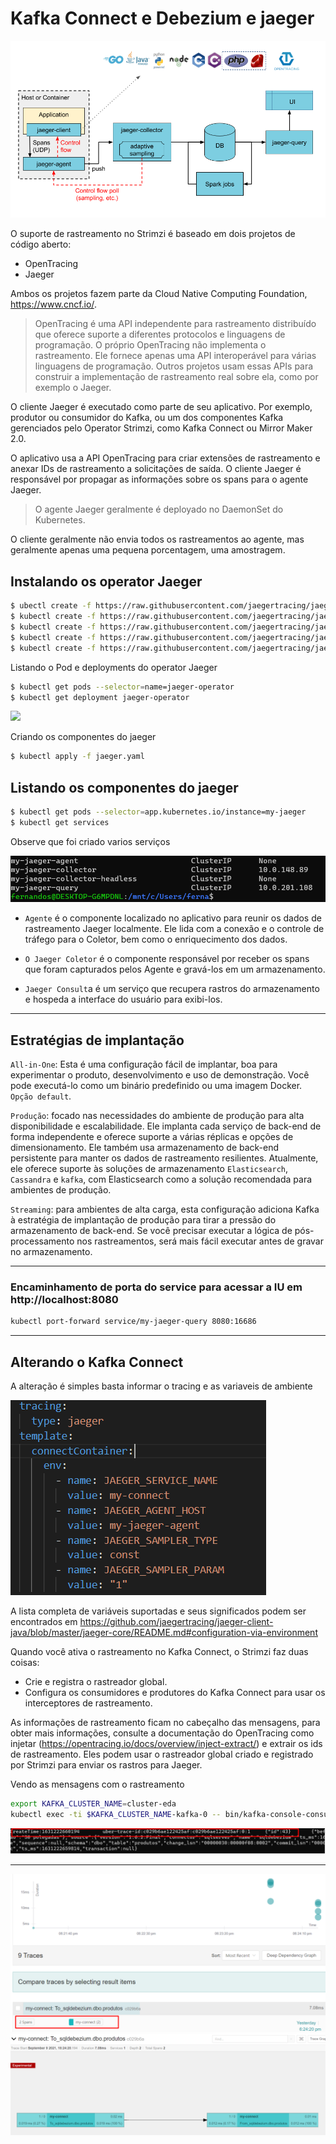 # Kafka Connect e Debezium e jaeger


![](../documentos/architecture-v1.png)

O suporte de rastreamento no Strimzi é baseado em dois projetos de código aberto:

* OpenTracing
* Jaeger

Ambos os projetos fazem parte da Cloud Native Computing Foundation, https://www.cncf.io/.

> OpenTracing é uma API independente para rastreamento distribuído que oferece suporte a diferentes protocolos e linguagens de programação. O próprio OpenTracing não implementa o rastreamento. Ele fornece apenas uma API interoperável para várias linguagens de programação. Outros projetos usam essas APIs para construir a implementação de rastreamento real sobre ela, como por exemplo o Jaeger.

O cliente Jaeger é executado como parte de seu aplicativo. Por exemplo, produtor ou consumidor do Kafka, ou um dos componentes Kafka gerenciados pelo Operator Strimzi, como Kafka Connect ou Mirror Maker 2.0.

O aplicativo usa a API OpenTracing para criar extensões de rastreamento e anexar IDs de rastreamento a solicitações de saída. O cliente Jaeger é responsável por propagar as informações sobre os spans para o agente Jaeger. 

> O agente Jaeger geralmente é deployado no DaemonSet do Kubernetes.

O cliente geralmente não envia todos os rastreamentos ao agente, mas geralmente apenas uma pequena porcentagem, uma amostragem.

## Instalando os operator Jaeger

```sh
$ ubectl create -f https://raw.githubusercontent.com/jaegertracing/jaeger-operator/master/deploy/crds/jaegertracing.io_jaegers_crd.yaml 
$ kubectl create -f https://raw.githubusercontent.com/jaegertracing/jaeger-operator/master/deploy/service_account.yaml
$ kubectl create -f https://raw.githubusercontent.com/jaegertracing/jaeger-operator/master/deploy/role.yaml
$ kubectl create -f https://raw.githubusercontent.com/jaegertracing/jaeger-operator/master/deploy/role_binding.yaml
$ kubectl create -f https://raw.githubusercontent.com/jaegertracing/jaeger-operator/master/deploy/operator.yaml
```

Listando o Pod e deployments do operator Jaeger

```sh
$ kubectl get pods --selector=name=jaeger-operator
$ kubectl get deployment jaeger-operator
```

![](../documentos/jaeger-1)

Criando os componentes do jaeger

```sh
$ kubectl apply -f jaeger.yaml
```

## Listando os componentes do jaeger

```sh
$ kubectl get pods --selector=app.kubernetes.io/instance=my-jaeger
$ kubectl get services
```

Observe que foi criado varios serviços

![](../documentos/jaeger-2.png)

* `Agente` é o componente localizado no aplicativo para reunir os dados de rastreamento Jaeger localmente. Ele lida com a conexão e o controle de tráfego para o Coletor, bem como o enriquecimento dos dados.

* `O Jaeger Coletor`  é o componente responsável por receber os spans que foram capturados pelos Agente e gravá-los em um armazenamento.

* `Jaeger Consult`a é um serviço que recupera rastros do armazenamento e hospeda a interface do usuário para exibi-los.

---

## Estratégias de implantação

`All-in-One`: Esta é uma configuração fácil de implantar, boa para experimentar o produto, desenvolvimento e uso de demonstração. Você pode executá-lo como um binário predefinido ou uma imagem Docker. `Opção default`.

`Produção`: focado nas necessidades do ambiente de produção para alta disponibilidade e escalabilidade. Ele implanta cada serviço de back-end de forma independente e oferece suporte a várias réplicas e opções de dimensionamento. Ele também usa armazenamento de back-end persistente para manter os dados de rastreamento resilientes. Atualmente, ele oferece suporte às soluções de armazenamento `Elasticsearch`, `Cassandra` e `kafka`, com Elasticsearch como a solução recomendada para ambientes de produção.

`Streaming`: para ambientes de alta carga, esta configuração adiciona Kafka à estratégia de implantação de produção para tirar a pressão do armazenamento de back-end. Se você precisar executar a lógica de pós-processamento nos rastreamentos, será mais fácil executar antes de gravar no armazenamento.

---

### Encaminhamento de porta do service para acessar a IU em http://localhost:8080

```sh
kubectl port-forward service/my-jaeger-query 8080:16686
```

---

## Alterando o Kafka Connect

A alteração é simples basta informar o tracing e as variaveis de ambiente

![](../documentos/jaeger-3.png)


A lista completa de variáveis ​​suportadas e seus significados podem ser encontrados em https://github.com/jaegertracing/jaeger-client-java/blob/master/jaeger-core/README.md#configuration-via-environment

Quando você ativa o rastreamento no Kafka Connect, o Strimzi faz duas coisas:

* Crie e registra o rastreador global.
* Configura os consumidores e produtores do Kafka Connect para usar os interceptores de rastreamento.

As informações de rastreamento ficam no cabeçalho das mensagens, para obter mais informações, consulte a documentação do OpenTracing  como injetar (https://opentracing.io/docs/overview/inject-extract/) e extrair os ids de rastreamento. Eles podem usar o rastreador global criado e registrado por Strimzi para enviar os rastros para Jaeger.

Vendo as mensagens com o rastreamento

```sh
export KAFKA_CLUSTER_NAME=cluster-eda
kubectl exec -ti $KAFKA_CLUSTER_NAME-kafka-0 -- bin/kafka-console-consumer.sh --bootstrap-server $KAFKA_CLUSTER_NAME-kafka-bootstrap:9092 --from-beginning --topic sqldebezium.dbo.produtos --property print.key=true --property print.headers=true --property print.timestamp=true
```

![](../documentos/jaeger-6.png)

---

![](../documentos/jaeger-4.png)
![](../documentos/jaeger-5.png)


